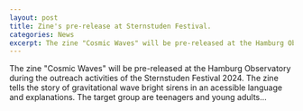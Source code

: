 ```yaml
---
layout: post
title: Zine's pre-release at Sternstuden Festival.
categories: News
excerpt: The zine "Cosmic Waves" will be pre-released at the Hamburg Observatory during the outreach activities of of the Sternstuden Festival 2024.
---
```


The zine "Cosmic Waves" will be pre-released at the Hamburg Observatory during the outreach activities of the Sternstuden Festival 2024. The zine tells the story of gravitational wave bright sirens in an acessible language and explanations. The target group are teenagers and young adults...       
